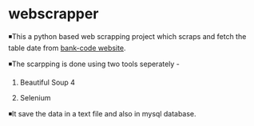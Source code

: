 # webscrapper
◾This a python based web scrapping project which scraps and fetch the table date from [bank-code website](https://bank-code.net/).

◾The scarpping is done using two tools seperately -
  1. Beautiful Soup 4
  
  2. Selenium
  
◾It save the data in a text file and also in mysql database.

